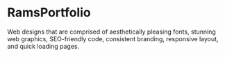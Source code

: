 # RamsPortfolio
Web designs that are comprised of aesthetically pleasing fonts, stunning web graphics, SEO-friendly code, consistent branding, responsive layout, and quick loading pages.
